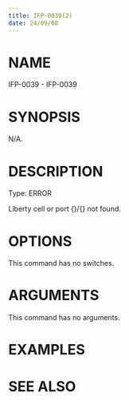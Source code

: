 ```yaml
---
title: IFP-0039(2)
date: 24/09/08
---
```


# NAME

IFP-0039 - IFP-0039

# SYNOPSIS

N/A.

# DESCRIPTION

Type: ERROR

Liberty cell or port {}/{} not found.

# OPTIONS

This command has no switches.

# ARGUMENTS

This command has no arguments.

# EXAMPLES

# SEE ALSO
